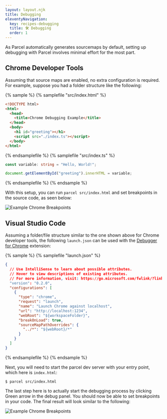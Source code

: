 ```yaml
---
layout: layout.njk
title: Debugging
eleventyNavigation:
  key: recipes-debugging
  title: 🛠️ Debugging
  order: 1
---
```


As Parcel automatically generates sourcemaps by default, setting up debugging with Parcel involves minimal effort for the most part.

## Chrome Developer Tools

Assuming that source maps are enabled, no extra configuration is required. For example, suppose you had a folder structure like the following:

{% sample %}
{% samplefile "src/index.html" %}

```html
<!DOCTYPE html>
<html>
  <head>
    <title>Chrome Debugging Example</title>
  </head>
  <body>
    <h1 id="greeting"></h1>
    <script src="./index.ts"></script>
  </body>
</html>
```

{% endsamplefile %}
{% samplefile "src/index.ts" %}

```ts
const variable: string = "Hello, World!";

document.getElementById("greeting").innerHTML = variable;
```

{% endsamplefile %}
{% endsample %}

With this setup, you can run `parcel src/index.html` and set breakpoints in the source code, as seen below:

![Example Chrome Breakpoints](../debugging1.png)

## Visual Studio Code

Assuming a folder/file structure similar to the one shown above for Chrome developer tools, the following `launch.json` can be used with the [Debugger for Chrome](https://marketplace.visualstudio.com/items?itemName=msjsdiag.debugger-for-chrome) extension:

{% sample %}
{% samplefile "launch.json" %}

```json
{
  // Use IntelliSense to learn about possible attributes.
  // Hover to view descriptions of existing attributes.
  // For more information, visit: https://go.microsoft.com/fwlink/?linkid=830387
  "version": "0.2.0",
  "configurations": [
    {
      "type": "chrome",
      "request": "launch",
      "name": "Launch Chrome against localhost",
      "url": "http://localhost:1234",
      "webRoot": "${workspaceFolder}",
      "breakOnLoad": true,
      "sourceMapPathOverrides": {
        "../*": "${webRoot}/*"
      }
    }
  ]
}
```

{% endsamplefile %}
{% endsample %}

Next, you will need to start the parcel dev server with your entry point, which here is `index.html`:

```
$ parcel src/index.html
```

The last step here is to actually start the debugging process by clicking Green arrow in the debug panel. You should now be able to set breakpoints in your code. The final result will look similar to the following:

![Example Chrome Breakpoints](../debugging2.png)
